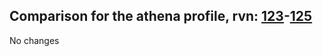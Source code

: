 ## Comparison for the athena profile, rvn: [123](https://github.com/PRO100KatYT/FortniteProfileRevisions/tree/main/profiles/athena/123%20athena.json)-[125](https://github.com/PRO100KatYT/FortniteProfileRevisions/tree/main/profiles/athena/125%20athena.json)

No changes
